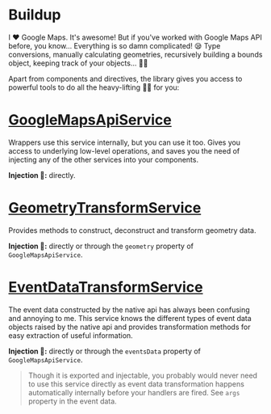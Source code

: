 # Buildup
I ❤ Google Maps. It's awesome! But if you've worked with Google Maps API before, you know... Everything is so damn complicated! 😪 Type conversions, manually calculating geometries, recursively building a bounds object, keeping track of your objects...  🤦‍♂️ 

Apart from components and directives, the library gives you access to powerful tools to do all the heavy-lifting 🏋️‍♂️ for you:

# [GoogleMapsApiService](/Injectable-Services/GoogleMapsApiService)
Wrappers use this service internally, but you can use it too. Gives you access to underlying low-level operations, and saves you the need of injecting any of the other services into your components.

**Injection 💉:** directly.

# [GeometryTransformService](/Injectable-Services/GeometryTransformService)
Provides methods to construct, deconstruct and transform geometry data.

**Injection 💉:** directly or through the `geometry` property of `GoogleMapsApiService`.

# [EventDataTransformService](/Injectable-Services/EventDataTransformService)
The event data constructed by the native api has always been confusing and annoying to me. This service knows the different types of event data objects raised by the native api and provides transformation methods for easy extraction of useful information.

**Injection 💉:** directly or through the `eventsData` property of `GoogleMapsApiService`.

> Though it is exported and injectable, you probably would never need to use this service directly as event data transformation happens automatically internally before your handlers are fired. See `args` property in the event data.